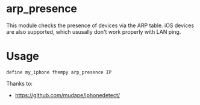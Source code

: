 
# arp_presence
This module checks the presence of devices via the ARP table. iOS devices are also supported, which ususally don't work properly with LAN ping.

# Usage
```
define my_iphone fhempy arp_presence IP
```

Thanks to:
 - https://github.com/mudape/iphonedetect/